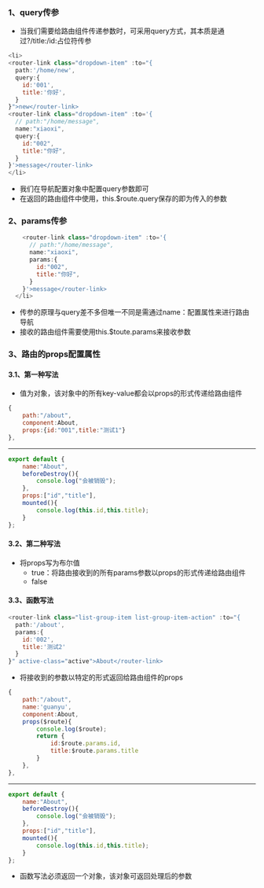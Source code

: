 ### 1、query传参
+ 当我们需要给路由组件传递参数时，可采用query方式，其本质是通过?/title:/id:占位符传参
```js
<li>
<router-link class="dropdown-item" :to="{
  path:'/home/new',
  query:{
	id:'001',
	title:'你好',
  }
}">new</router-link>
<router-link class="dropdown-item" :to='{
  // path:"/home/message",
  name:"xiaoxi",
  query:{
	id:"002",
	title:"你好",
  }
}'>message</router-link>
</li>
```
+ 我们在导航配置对象中配置query参数即可
+ 在返回的路由组件中使用，this.$route.query保存的即为传入的参数
### 2、params传参
```js
	<router-link class="dropdown-item" :to='{
	  // path:"/home/message",
	  name:"xiaoxi",
	  params:{
		id:"002",
		title:"你好",
	  }
	}'>message</router-link>
  </li>
```
+ 传参的原理与query差不多但唯一不同是需通过name：配置属性来进行路由导航
+ 接收的路由组件需要使用this.$toute.params来接收参数
### 3、路由的props配置属性
#### 3.1、第一种写法
+ 值为对象，该对象中的所有key-value都会以props的形式传递给路由组件
```js
{
	path:"/about",
	component:About,
	props:{id:"001",title:"测试1"}
},
```
---
```js
export default {
    name:"About",
    beforeDestroy(){
        console.log("会被销毁");
    },
    props:["id","title"],
    mounted(){
        console.log(this.id,this.title);
    }
};
```
#### 3.2、第二种写法
+ 将props写为布尔值
	+ true：将路由接收到的所有params参数以props的形式传递给路由组件
	+ false
#### 3.3、函数写法
```js
<router-link class="list-group-item list-group-item-action" :to="{
  path:'/about',
  params:{
	id:'002',
	title:'测试2'
  }
}" active-class="active">About</router-link>
```
+ 将接收到的参数以特定的形式返回给路由组件的props
```js
{
	path:"/about",
	name:'guanyu',
	component:About,
	props($route){
		console.log($route);
		return {
			id:$route.params.id,
			title:$route.params.title
		}
	},
},
```
---
```js
export default {
    name:"About",
    beforeDestroy(){
        console.log("会被销毁");
    },
    props:["id","title"],
    mounted(){
        console.log(this.id,this.title);
    }
};
```
+ 函数写法必须返回一个对象，该对象可返回处理后的参数